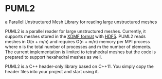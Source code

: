 # PUML2
a Parallel Unstructured Mesh Library for reading large unstructured meshes

PUML2 is a parallel reader for large unstructured meshes.
Currently, it supports meshes stored in the [XDMF format](http://xdmf.org) with [HDF5](https://support.hdfgroup.org/HDF5/).
PUML2 reads meshes in O(n + m/n) and requires O(n + m/n) memory per MPI process where n is the total number of processes and m the number of elements.
The current implementation is limited to tetrahedral meshes but the code is prepared to support hexahedral meshes as well.

PUML2 is a C++ header-only library based on C++11.
You simply copy the header files into your project and start using it.
